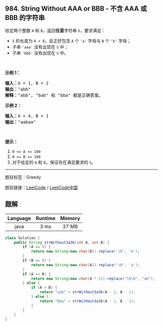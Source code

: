 ## 984. String Without AAA or BBB - 不含 AAA 或 BBB 的字符串

<!--If you want to use the English description, use `question.content` instead-->

<p>给定两个整数&nbsp;<code>A</code>&nbsp;和&nbsp;<code>B</code>，返回<strong>任意</strong>字符串 <code>S</code>，要求满足：</p>

<ul>
	<li><code>S</code> 的长度为&nbsp;<code>A + B</code>，且正好包含&nbsp;<code>A</code>&nbsp;个 <code>&#39;a&#39;</code>&nbsp;字母与&nbsp;<code>B</code>&nbsp;个 <code>&#39;b&#39;</code>&nbsp;字母；</li>
	<li>子串&nbsp;<code>&#39;aaa&#39;</code>&nbsp;没有出现在&nbsp;<code>S</code>&nbsp;中；</li>
	<li>子串&nbsp;<code>&#39;bbb&#39;</code> 没有出现在&nbsp;<code>S</code>&nbsp;中。</li>
</ul>

<p>&nbsp;</p>

<p><strong>示例 1：</strong></p>

<pre><strong>输入：</strong>A = 1, B = 2
<strong>输出：</strong>&quot;abb&quot;
<strong>解释：</strong>&quot;abb&quot;, &quot;bab&quot; 和 &quot;bba&quot; 都是正确答案。
</pre>

<p><strong>示例 2：</strong></p>

<pre><strong>输入：</strong>A = 4, B = 1
<strong>输出：</strong>&quot;aabaa&quot;</pre>

<p>&nbsp;</p>

<p><strong>提示：</strong></p>

<ol>
	<li><code>0 &lt;= A &lt;= 100</code></li>
	<li><code>0 &lt;= B &lt;= 100</code></li>
	<li>对于给定的 <code>A</code> 和 <code>B</code>，保证存在满足要求的 <code>S</code>。</li>
</ol>



-----

题目标签：Greedy

题目链接：[LeetCode](https://leetcode.com/problems/string-without-aaa-or-bbb/description/)  /  [LeetCode中国](https://leetcode-cn.com/problems/string-without-aaa-or-bbb/description/)

## 题解



| Language | Runtime | Memory |
|:---:|:---:|:---:|
| java  | 3  ms | 37 MB |

```java
class Solution {
    public String strWithout3a3b(int A, int B) {
        if (A == 0) {
            return new String(new char[B]).replace('\0', 'b');
        }
        if (B == 0) {
            return new String(new char[A]).replace('\0', 'a');
        }
        if (A == B) {
            return new String(new char[A * 2]).replace("\0\0", "ab");
        } else {
            if (A > B) {
                return "aab" + strWithout3a3b(A - 2, B - 1);
            } else {
                return "bba" + strWithout3a3b(A - 1, B - 2);
            }
        }
    }
}
```
